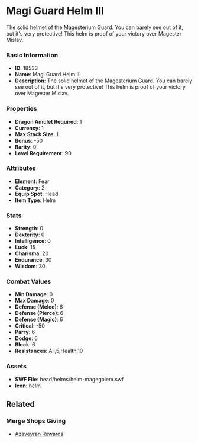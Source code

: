 # Magi Guard Helm III

The solid helmet of the Magesterium Guard. You can barely see out of it, but it's very protective! This helm is proof of your victory over Magester Mislav.

### Basic Information

- **ID**: 18533
- **Name**: Magi Guard Helm III
- **Description**: The solid helmet of the Magesterium Guard. You can barely see out of it, but it&#039;s very protective! This helm is proof of your victory over Magester Mislav.

### Properties

- **Dragon Amulet Required**: 1
- **Currency**: 1
- **Max Stack Size**: 1
- **Bonus**: -50
- **Rarity**: 0
- **Level Requirement**: 90

### Attributes

- **Element**: Fear
- **Category**: 2
- **Equip Spot**: Head
- **Item Type**: Helm

### Stats

- **Strength**: 0
- **Dexterity**: 0
- **Intelligence**: 0
- **Luck**: 15
- **Charisma**: 20
- **Endurance**: 30
- **Wisdom**: 30

### Combat Values

- **Min Damage**: 0
- **Max Damage**: 0
- **Defense (Melee)**: 6
- **Defense (Pierce)**: 6
- **Defense (Magic)**: 6
- **Critical**: -50
- **Parry**: 6
- **Dodge**: 6
- **Block**: 6
- **Resistances**: All,5,Health,10

### Assets

- **SWF File**: head/helms/helm-magegolem.swf
- **Icon**: helm

## Related

### Merge Shops Giving

- [Azaveyran Rewards](../merge-shops/299-azaveyran-rewards.md)

